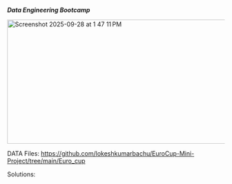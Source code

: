 ***Data Engineering Bootcamp***


<img width="621" height="287" alt="Screenshot 2025-09-28 at 1 47 11 PM" src="https://github.com/user-attachments/assets/bd07f44a-9043-4949-b772-f31cef3e82e9" />


DATA Files: https://github.com/lokeshkumarbachu/EuroCup-Mini-Project/tree/main/Euro_cup

Solutions: 
[
](https://github.com/lokeshkumarbachu/EuroCup-Mini-Project/tree/main#:~:text=12%20minutes%20ago-,Solutions,-Initial%20commit)

